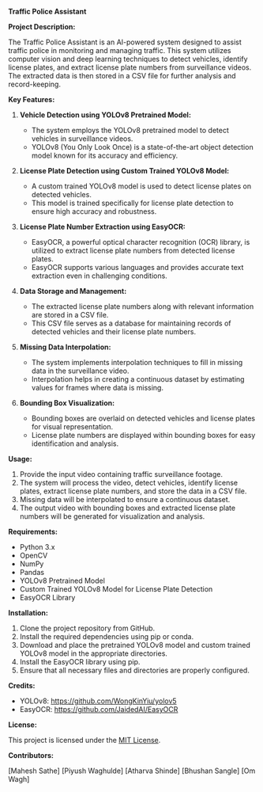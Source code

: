 **Traffic Police Assistant**

**Project Description:**

The Traffic Police Assistant is an AI-powered system designed to assist traffic police in monitoring and managing traffic. This system utilizes computer vision and deep learning techniques to detect vehicles, identify license plates, and extract license plate numbers from surveillance videos. The extracted data is then stored in a CSV file for further analysis and record-keeping.

**Key Features:**

1. **Vehicle Detection using YOLOv8 Pretrained Model:**
   - The system employs the YOLOv8 pretrained model to detect vehicles in surveillance videos.
   - YOLOv8 (You Only Look Once) is a state-of-the-art object detection model known for its accuracy and efficiency.

2. **License Plate Detection using Custom Trained YOLOv8 Model:**
   - A custom trained YOLOv8 model is used to detect license plates on detected vehicles.
   - This model is trained specifically for license plate detection to ensure high accuracy and robustness.

3. **License Plate Number Extraction using EasyOCR:**
   - EasyOCR, a powerful optical character recognition (OCR) library, is utilized to extract license plate numbers from detected license plates.
   - EasyOCR supports various languages and provides accurate text extraction even in challenging conditions.

4. **Data Storage and Management:**
   - The extracted license plate numbers along with relevant information are stored in a CSV file.
   - This CSV file serves as a database for maintaining records of detected vehicles and their license plate numbers.

5. **Missing Data Interpolation:**
   - The system implements interpolation techniques to fill in missing data in the surveillance video.
   - Interpolation helps in creating a continuous dataset by estimating values for frames where data is missing.

6. **Bounding Box Visualization:**
   - Bounding boxes are overlaid on detected vehicles and license plates for visual representation.
   - License plate numbers are displayed within bounding boxes for easy identification and analysis.

**Usage:**

1. Provide the input video containing traffic surveillance footage.
2. The system will process the video, detect vehicles, identify license plates, extract license plate numbers, and store the data in a CSV file.
3. Missing data will be interpolated to ensure a continuous dataset.
4. The output video with bounding boxes and extracted license plate numbers will be generated for visualization and analysis.

**Requirements:**

- Python 3.x
- OpenCV
- NumPy
- Pandas
- YOLOv8 Pretrained Model
- Custom Trained YOLOv8 Model for License Plate Detection
- EasyOCR Library

**Installation:**

1. Clone the project repository from GitHub.
2. Install the required dependencies using pip or conda.
3. Download and place the pretrained YOLOv8 model and custom trained YOLOv8 model in the appropriate directories.
4. Install the EasyOCR library using pip.
5. Ensure that all necessary files and directories are properly configured.

**Credits:**

- YOLOv8: https://github.com/WongKinYiu/yolov5
- EasyOCR: https://github.com/JaidedAI/EasyOCR

**License:**

This project is licensed under the [MIT License](https://opensource.org/licenses/MIT).

**Contributors:**

[Mahesh Sathe]
[Piyush Waghulde]
[Atharva Shinde]
[Bhushan Sangle]
[Om Wagh]
